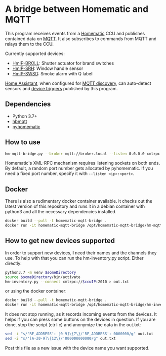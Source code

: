 # A bridge between Homematic and MQTT
This program receives events from a [Homematic](https://www.eq-3.de/produkte/homematic.html) CCU and publishes contained data on [MQTT](https://mqtt.org/). It also subscribes to commands from MQTT and relays them to the CCU.

Currently supported devices:
* [HmIP-BROLL](https://www.homematic-ip.com/en/products/detail/homematic-ip-shutter-actuator-for-brand-switches.html): Shutter actuator for brand switches
* [HmIP-SRH](https://www.homematic-ip.com/en/products/detail/homematic-ip-window-handle-sensor.html): Window handle sensor
* [HmIP-SWSD](https://www.homematic-ip.com/en/products/detail/homematic-ip-smoke-alarm-with-q-lable.html): Smoke alarm with Q label

[Home Assistant](https://www.home-assistant.io/), when configured for [MQTT discovery](https://www.home-assistant.io/docs/mqtt/discovery/), can auto-detect sensors and [device triggers](https://www.home-assistant.io/integrations/device_trigger.mqtt/) published by this program.

## Dependencies
* Python 3.7+
* [hbmqtt](https://pypi.org/project/hbmqtt/)
* [pyhomematic](https://pypi.org/project/pyhomematic/)

## How to use
```sh
hm-mqtt-bridge.py --broker mqtt://broker.local --listen 0.0.0.0 xmlrpc://ccu.local:2010
```
Homematic's XML-RPC mechanism requires listening sockets on both ends. By default, a random port number gets allocated by pyhomematic. If you need a fixed port number, specify it with `--listen <ip>:<port>`.

## Docker
There is also a rudimentary docker container available. It checks out the latest version of this repository and runs it in a debian container with python3 and all the necessary dependencies installed.
```sh
docker build --pull -t homematic-mqtt-bridge .
docker run -it homematic-mqtt-bridge /opt/homematic-mqtt-bridge/hm-mqtt-bridge.py ....
```

## How to get new devices supported
In order to support new devices, I need their names and the channels they use. To help with that you can run the hm-inventory.py script. Either directly:
```sh
python3.7 -m venv $someDirectory
source $someDirectory/bin/activate
hm-inventory.py --connect xmlrpc://$ccuIP:2010 > out.txt
```
or using the docker container:
```sh
docker build --pull -t homematic-mqtt-bridge .
docker run -it homematic-mqtt-bridge /opt/homematic-mqtt-bridge/hm-inventory.py --connect xmlrpc://$ccuIP:2010 > out.txt
```

It does not stop running, as it records incoming events from the devices. It helps if you can press some buttons on the devices in question. If you are done, stop the script (ctrl-c) and anonymize the data in the out.txt:

```sh
sed -i "s/'RF_ADDRESS': [0-9]\{7\}/'RF_ADDRESS': 0000000/g" out.txt
sed -i "s/'[A-Z0-9]\{12\}/'000000000000/g" out.txt
```

Post this file as a new issue with the device name you want supported.
